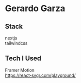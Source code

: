 # Gerardo Garza

## Stack

nextjs  
tailwindcss

## Tech I Used

Framer Motion  
https://react-svgr.com/playground/
